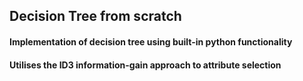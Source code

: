 ## Decision Tree from scratch

#### Implementation of decision tree using built-in python functionality

#### Utilises the ID3 information-gain approach to attribute selection
